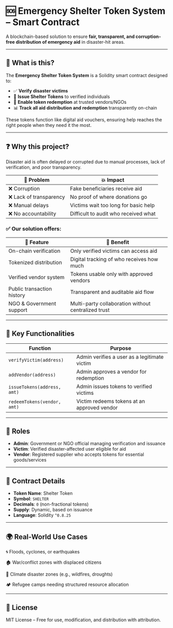 # 🆘 Emergency Shelter Token System – Smart Contract

A blockchain-based solution to ensure **fair, transparent, and corruption-free distribution of emergency aid** in disaster-hit areas.

---

## 🧾 What is this? 

The **Emergency Shelter Token System** is a Solidity smart contract designed to: 

- ✅ **Verify disaster victims** 
- 🎫 **Issue Shelter Tokens** to verified individuals
- 🏪 **Enable token redemption** at trusted vendors/NGOs
- 📊 **Track all aid distribution and redemption** transparently on-chain

These tokens function like digital aid vouchers, ensuring help reaches the right people when they need it the most.

---

## ❓ Why this project?

Disaster aid is often delayed or corrupted due to manual processes, lack of verification, and poor transparency.

| 🚨 Problem              | 💥 Impact                            |
| ----------------------- | ------------------------------------ |
| ❌ Corruption           | Fake beneficiaries receive aid       |
| ❌ Lack of transparency | No proof of where donations go       |
| ❌ Manual delays        | Victims wait too long for basic help |
| ❌ No accountability    | Difficult to audit who received what |

### ✅ Our solution offers:

| 🔧 Feature                 | 🌟 Benefit                                          |
| -------------------------- | --------------------------------------------------- |
| On-chain verification      | Only verified victims can access aid                |
| Tokenized distribution     | Digital tracking of who receives how much           |
| Verified vendor system     | Tokens usable only with approved vendors            |
| Public transaction history | Transparent and auditable aid flow                  |
| NGO & Government support   | Multi-party collaboration without centralized trust |

---

## 📌 Key Functionalities

| Function                    | Purpose                                      |
| --------------------------- | -------------------------------------------- |
| `verifyVictim(address)`     | Admin verifies a user as a legitimate victim |
| `addVendor(address)`        | Admin approves a vendor for redemption       |
| `issueTokens(address, amt)` | Admin issues tokens to verified victims      |
| `redeemTokens(vendor, amt)` | Victim redeems tokens at an approved vendor  |

---

## 🔐 Roles

- **Admin**: Government or NGO official managing verification and issuance
- **Victim**: Verified disaster-affected user eligible for aid
- **Vendor**: Registered supplier who accepts tokens for essential goods/services

---

## 🔗 Contract Details

- **Token Name**: Shelter Token
- **Symbol**: `SHELTER`
- **Decimals**: `0` (non-fractional tokens)
- **Supply**: Dynamic, based on issuance
- **Language**: Solidity `^0.8.25`

---

## 🌍 Real-World Use Cases

🌀 Floods, cyclones, or earthquakes

🏚️ War/conflict zones with displaced citizens

🧊 Climate disaster zones (e.g., wildfires, droughts)

🏕️ Refugee camps needing structured resource allocation

---

## 📖 License

MIT License – Free for use, modification, and distribution with attribution.
